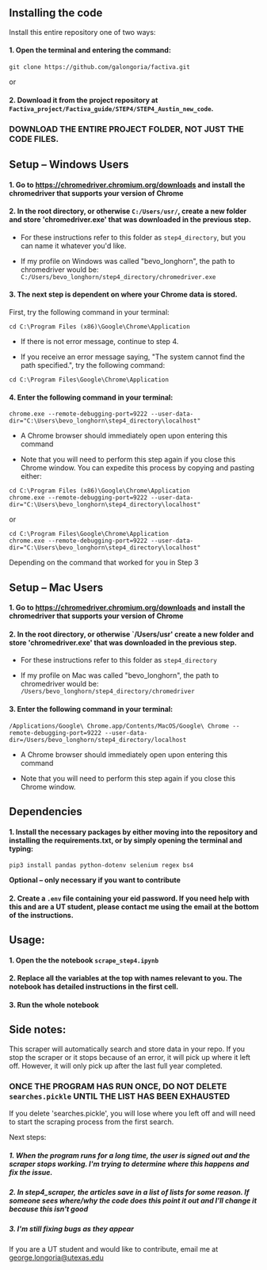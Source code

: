 ## Installing the code

Install this entire repository one of two ways:

#### 1. Open the terminal and entering the command:
 
```
git clone https://github.com/galongoria/factiva.git
```

or

#### 2. Download it from the project repository at `Factiva_project/Factiva_guide/STEP4/STEP4_Austin_new_code`.

### __DOWNLOAD THE ENTIRE PROJECT FOLDER, NOT JUST THE CODE FILES.__


## Setup – Windows Users

#### 1. Go to https://chromedriver.chromium.org/downloads and install the chromedriver that supports your version of Chrome

#### 2. In the root directory, or otherwise `C:/Users/usr/`, create a new folder and store 'chromedriver.exe' that was downloaded in the previous step.

* For these instructions refer to this folder as `step4_directory`, but you can name it whatever you'd like.

* If my profile on Windows was called "bevo_longhorn", the path to chromedriver would be: `C:/Users/bevo_longhorn/step4_directory/chromedriver.exe`

#### 3. The next step is dependent on where your Chrome data is stored. 

First, try the following command in your terminal:

```
cd C:\Program Files (x86)\Google\Chrome\Application
```

* If there is not error message, continue to step 4.

* If you receive an error message saying, "The system cannot find the path specified.", try the following command:
                
```
cd C:\Program Files\Google\Chrome\Application
```

#### 4. Enter the following command in your terminal:

```
chrome.exe --remote-debugging-port=9222 --user-data-dir="C:\Users\bevo_longhorn\step4_directory\localhost"

```

* A Chrome browser should immediately open upon entering this command

* Note that you will need to perform this step again if you close this Chrome window. You can expedite this process by copying and pasting either:

```
cd C:\Program Files (x86)\Google\Chrome\Application
chrome.exe --remote-debugging-port=9222 --user-data-dir="C:\Users\bevo_longhorn\step4_directory\localhost"
```

or

```
cd C:\Program Files\Google\Chrome\Application
chrome.exe --remote-debugging-port=9222 --user-data-dir="C:\Users\bevo_longhorn\step4_directory\localhost"
```

Depending on the command that worked for you in Step 3

## Setup – Mac Users

#### 1. Go to https://chromedriver.chromium.org/downloads and install the chromedriver that supports your version of Chrome

#### 2. In the root directory, or otherwise `/Users/usr' create a new folder and store 'chromedriver.exe' that was downloaded in the previous step.

* For these instructions refer to this folder as `step4_directory`

* If my profile on Mac was called "bevo_longhorn", the path to chromedriver would be: `/Users/bevo_longhorn/step4_directory/chromedriver`

#### 3. Enter the following command in your terminal:

```
/Applications/Google\ Chrome.app/Contents/MacOS/Google\ Chrome --remote-debugging-port=9222 --user-data-dir=/Users/bevo_longhorn/step4_directory/localhost

```

* A Chrome browser should immediately open upon entering this command

* Note that you will need to perform this step again if you close this Chrome window. 


## Dependencies

#### 1. Install the necessary packages by either moving into the repository and installing the requirements.txt, or by simply opening the terminal and typing:

```
pip3 install pandas python-dotenv selenium regex bs4
```

__Optional – only necessary if you want to contribute__

#### 2. Create a `.env` file containing your eid password. If you need help with this and are a UT student, please contact me using the email at the bottom of the instructions.

## Usage:

#### 1. Open the the notebook `scrape_step4.ipynb`

#### 2. Replace all the variables at the top with names relevant to you. The notebook has detailed instructions in the first cell.

#### 3. Run the whole notebook

## Side notes:

This scraper will automatically search and store data in your repo. If you stop the scraper or it stops because of an error, it will pick up where it left off. However, it will only pick up after the last full year completed.


### __ONCE THE PROGRAM HAS RUN ONCE, DO NOT DELETE `searches.pickle` UNTIL THE LIST HAS BEEN EXHAUSTED__ ###

If you delete 'searches.pickle', you will lose where you left off and will need to start the scraping process from the first search.


Next steps:

##### 1. When the program runs for a long time, the user is signed out and the scraper stops working. I'm trying to determine where this happens and fix the issue.
##### 2. In step4_scraper, the articles save in a list of lists for some reason. If someone sees where/why the code does this point it out and I'll change it because this isn't good
##### 3. I'm still fixing bugs as they appear

If you are a UT student and would like to contribute, email me at george.longoria@utexas.edu

